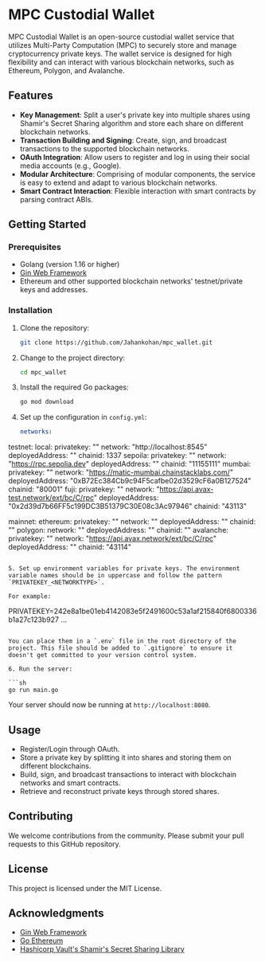# MPC Custodial Wallet

MPC Custodial Wallet is an open-source custodial wallet service that utilizes Multi-Party Computation (MPC) to securely store and manage cryptocurrency private keys. The wallet service is designed for high flexibility and can interact with various blockchain networks, such as Ethereum, Polygon, and Avalanche.

## Features

- **Key Management**: Split a user's private key into multiple shares using Shamir's Secret Sharing algorithm and store each share on different blockchain networks.
- **Transaction Building and Signing**: Create, sign, and broadcast transactions to the supported blockchain networks.
- **OAuth Integration**: Allow users to register and log in using their social media accounts (e.g., Google).
- **Modular Architecture**: Comprising of modular components, the service is easy to extend and adapt to various blockchain networks.
- **Smart Contract Interaction**: Flexible interaction with smart contracts by parsing contract ABIs.

## Getting Started

### Prerequisites

- Golang (version 1.16 or higher)
- [Gin Web Framework](https://github.com/gin-gonic/gin)
- Ethereum and other supported blockchain networks' testnet/private keys and addresses.

### Installation

1. Clone the repository:

   ```sh
   git clone https://github.com/Jahankohan/mpc_wallet.git
   ```

2. Change to the project directory:

   ```sh
   cd mpc_wallet
   ```

3. Install the required Go packages:

   ```sh
   go mod download
   ```

4. Set up the configuration in `config.yml`:

   ```yaml
   networks:
  testnet:
    local:
      privatekey: ""
      network: "http://localhost:8545"
      deployedAddress: ""
      chainid: 1337
    sepoila:
      privatekey: ""
      network: "https://rpc.sepolia.dev"
      deployedAddress: ""
      chainid: "11155111"
    mumbai:
      privatekey: ""
      network: "https://matic-mumbai.chainstacklabs.com/"
      deployedAddress: "0xB72Ec384Cb9c94F5cafbe02d3529cF6a0B127524"
      chainid: "80001"
    fuji:
      privatekey: ""
      network: "https://api.avax-test.network/ext/bc/C/rpc"
      deployedAddress: "0x2d39d7b66FF5c199DC3B51379C30E08c3Ac97946"
      chainid: "43113"
  
  mainnet:
    ethereum:
      privatekey: ""
      network: ""
      deployedAddress: ""
      chainid: ""
    polygon:
      network: ""
      deployedAddress: ""
      chainid: ""
    avalanche:
      privatekey: ""
      network: "https://api.avax.network/ext/bc/C/rpc"
      deployedAddress: ""
      chainid: "43114"
   ```

5. Set up environment variables for private keys. The environment variable names should be in uppercase and follow the pattern `PRIVATEKEY_<NETWORKTYPE>`.

   For example:

   ```
   PRIVATEKEY=242e8a1be01eb4142083e5f2491600c53a1af215840f6800336b1a27c123b927
   ...
   ```

   You can place them in a `.env` file in the root directory of the project. This file should be added to `.gitignore` to ensure it doesn't get committed to your version control system.

6. Run the server:

   ```sh
   go run main.go
   ```

Your server should now be running at `http://localhost:8080`.

## Usage

- Register/Login through OAuth.
- Store a private key by splitting it into shares and storing them on different blockchains.
- Build, sign, and broadcast transactions to interact with blockchain networks and smart contracts.
- Retrieve and reconstruct private keys through stored shares.

## Contributing

We welcome contributions from the community. Please submit your pull requests to this GitHub repository.

## License

This project is licensed under the MIT License.

## Acknowledgments

- [Gin Web Framework](https://github.com/gin-gonic/gin)
- [Go Ethereum](https://github.com/ethereum/go-ethereum)
- [Hashicorp Vault's Shamir's Secret Sharing Library](https://github.com/hashicorp/vault/tree/main/shamir)
